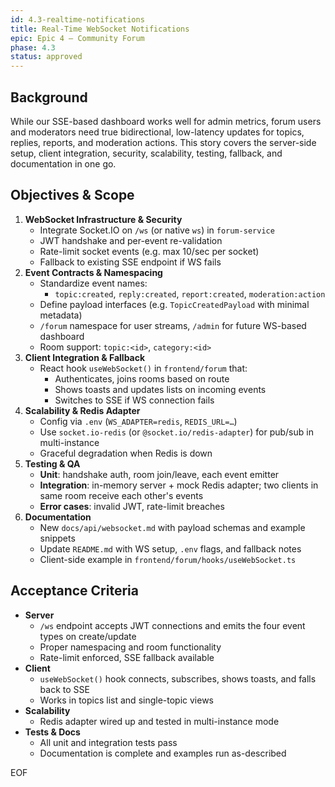 ```yaml
---
id: 4.3-realtime-notifications
title: Real-Time WebSocket Notifications
epic: Epic 4 – Community Forum
phase: 4.3
status: approved
---
```


## Background
While our SSE-based dashboard works well for admin metrics, forum users and moderators need true bidirectional, low-latency updates for topics, replies, reports, and moderation actions. This story covers the server-side setup, client integration, security, scalability, testing, fallback, and documentation in one go.

## Objectives & Scope
1. **WebSocket Infrastructure & Security**  
   - Integrate Socket.IO on `/ws` (or native `ws`) in `forum-service`  
   - JWT handshake and per-event re-validation  
   - Rate-limit socket events (e.g. max 10/sec per socket)  
   - Fallback to existing SSE endpoint if WS fails  
2. **Event Contracts & Namespacing**  
   - Standardize event names:  
     - `topic:created`, `reply:created`, `report:created`, `moderation:action`  
   - Define payload interfaces (e.g. `TopicCreatedPayload` with minimal metadata)  
   - `/forum` namespace for user streams, `/admin` for future WS-based dashboard  
   - Room support: `topic:<id>`, `category:<id>`  
3. **Client Integration & Fallback**  
   - React hook `useWebSocket()` in `frontend/forum` that:  
     - Authenticates, joins rooms based on route  
     - Shows toasts and updates lists on incoming events  
     - Switches to SSE if WS connection fails  
4. **Scalability & Redis Adapter**  
   - Config via `.env` (`WS_ADAPTER=redis`, `REDIS_URL=…`)  
   - Use `socket.io-redis` (or `@socket.io/redis-adapter`) for pub/sub in multi-instance  
   - Graceful degradation when Redis is down  
5. **Testing & QA**  
   - **Unit**: handshake auth, room join/leave, each event emitter  
   - **Integration**: in-memory server + mock Redis adapter; two clients in same room receive each other's events  
   - **Error cases**: invalid JWT, rate-limit breaches  
6. **Documentation**  
   - New `docs/api/websocket.md` with payload schemas and example snippets  
   - Update `README.md` with WS setup, `.env` flags, and fallback notes  
   - Client-side example in `frontend/forum/hooks/useWebSocket.ts`

## Acceptance Criteria
- **Server**  
  - `/ws` endpoint accepts JWT connections and emits the four event types on create/update  
  - Proper namespacing and room functionality  
  - Rate-limit enforced, SSE fallback available  
- **Client**  
  - `useWebSocket()` hook connects, subscribes, shows toasts, and falls back to SSE  
  - Works in topics list and single-topic views  
- **Scalability**  
  - Redis adapter wired up and tested in multi-instance mode  
- **Tests & Docs**  
  - All unit and integration tests pass  
  - Documentation is complete and examples run as-described  

EOF